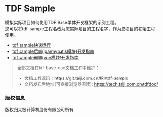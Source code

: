 # TDF Sample
模拟实际项目如何使用TDF Base单体开发框架的示例工程。  
您可以将tdf-sample工程名改为您实际项目的工程名字，作为您项目的初始工程使用。

* [tdf sample快速运行](https://git.taiji.com.cn/IRI/tdf-base-doc/src/branch/master/1.%e5%bf%ab%e9%80%9f%e5%bc%80%e5%a7%8b/%e5%bf%ab%e9%80%9f%e5%bc%80%e5%a7%8b.md)
* [tdf sample后端(jpa\mybatis模块)开发指南](https://git.taiji.com.cn/IRI/tdf-base-doc/src/branch/master/4.%e5%bc%80%e5%8f%91%e6%8c%87%e5%8d%97/%e5%90%8e%e7%ab%af%e5%bc%80%e5%8f%91%e6%8c%87%e5%8d%97.md
)
* [tdf sample前端(vue模块)开发指南](https://git.taiji.com.cn/IRI/tdf-base-doc/src/branch/master/4.%e5%bc%80%e5%8f%91%e6%8c%87%e5%8d%97/%e5%89%8d%e7%ab%af%e5%bc%80%e5%8f%91%e6%8c%87%e5%8d%97.md)

> 全部文档在tdf-base-doc文档工程中维护：
> * 文档工程源码：https://git.taiji.com.cn/IRI/tdf-sample
> * 文档发布后地址(可直接浏览器阅读): https://tech.taiji.com.cn/tdfdoc/

### 版权信息
版权归太极计算机股份有限公司所有